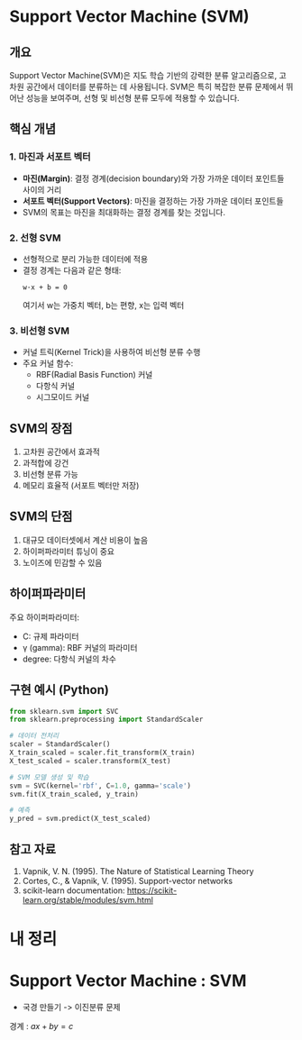 # Support Vector Machine (SVM)

## 개요
Support Vector Machine(SVM)은 지도 학습 기반의 강력한 분류 알고리즘으로, 고차원 공간에서 데이터를 분류하는 데 사용됩니다. SVM은 특히 복잡한 분류 문제에서 뛰어난 성능을 보여주며, 선형 및 비선형 분류 모두에 적용할 수 있습니다.

## 핵심 개념

### 1. 마진과 서포트 벡터
- **마진(Margin)**: 결정 경계(decision boundary)와 가장 가까운 데이터 포인트들 사이의 거리
- **서포트 벡터(Support Vectors)**: 마진을 결정하는 가장 가까운 데이터 포인트들
- SVM의 목표는 마진을 최대화하는 결정 경계를 찾는 것입니다.

### 2. 선형 SVM
- 선형적으로 분리 가능한 데이터에 적용
- 결정 경계는 다음과 같은 형태:
  ```
  w·x + b = 0
  ```
  여기서 w는 가중치 벡터, b는 편향, x는 입력 벡터

### 3. 비선형 SVM
- 커널 트릭(Kernel Trick)을 사용하여 비선형 분류 수행
- 주요 커널 함수:
  - RBF(Radial Basis Function) 커널
  - 다항식 커널
  - 시그모이드 커널

## SVM의 장점
1. 고차원 공간에서 효과적
2. 과적합에 강건
3. 비선형 분류 가능
4. 메모리 효율적 (서포트 벡터만 저장)

## SVM의 단점
1. 대규모 데이터셋에서 계산 비용이 높음
2. 하이퍼파라미터 튜닝이 중요
3. 노이즈에 민감할 수 있음

## 하이퍼파라미터
주요 하이퍼파라미터:
- C: 규제 파라미터
- γ (gamma): RBF 커널의 파라미터
- degree: 다항식 커널의 차수

## 구현 예시 (Python)
```python
from sklearn.svm import SVC
from sklearn.preprocessing import StandardScaler

# 데이터 전처리
scaler = StandardScaler()
X_train_scaled = scaler.fit_transform(X_train)
X_test_scaled = scaler.transform(X_test)

# SVM 모델 생성 및 학습
svm = SVC(kernel='rbf', C=1.0, gamma='scale')
svm.fit(X_train_scaled, y_train)

# 예측
y_pred = svm.predict(X_test_scaled)
```

## 참고 자료
1. Vapnik, V. N. (1995). The Nature of Statistical Learning Theory
2. Cortes, C., & Vapnik, V. (1995). Support-vector networks
3. scikit-learn documentation: https://scikit-learn.org/stable/modules/svm.html 

# 내 정리
# Support Vector Machine : SVM
- 국경 만들기 -> 이진분류 문제

경계 : $ax + by = c$

